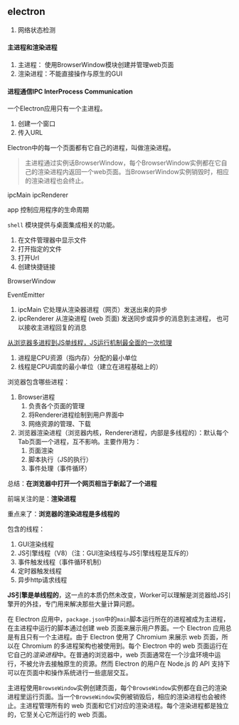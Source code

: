 ## electron

1. 网络状态检测



#### 主进程和渲染进程

1. 主进程： 使用BrowserWindow模块创建并管理web页面
2. 渲染进程：不能直接操作与原生的GUI



#### 进程通信IPC   InterProcess Communication

一个Electron应用只有一个主进程。

1. 创建一个窗口
2. 传入URL

Electron中的每一个页面都有它自己的进程，叫做渲染进程。

> 主进程通过实例话BrowserWindow，每个BrowserWindow实例都在它自己的渲染进程内返回一个web页面。当BrowserWindow实例销毁时，相应的渲染进程也会终止。

ipcMain  ipcRenderer



app 控制应用程序的生命周期

`shell` 模块提供与桌面集成相关的功能。

1. 在文件管理器中显示文件
2. 打开指定的文件
3. 打开Url
4. 创建快捷链接

BrowserWindow

EventEmitter

1. ipcMain 它处理从渲染器进程（网页）发送出来的异步
2. ipcRenderer 从渲染进程 (web 页面) 发送同步或异步的消息到主进程， 也可以接收主进程回复的消息









[从浏览器多进程到JS单线程，JS运行机制最全面的一次梳理](https://segmentfault.com/a/1190000012925872)

1. 进程是CPU资源（指内存）分配的最小单位
2. 线程是CPU调度的最小单位（建立在进程基础上的）

浏览器包含哪些进程：

1. Browser进程
   1. 负责各个页面的管理
   2. 将Renderer进程绘制到用户界面中
   3. 网络资源的管理、下载
2. 浏览器渲染进程（浏览器内核，Renderer进程，内部是多线程的）：默认每个Tab页面一个进程，互不影响。主要作用为：
   1. 页面渲染
   2. 脚本执行（JS的执行）
   3. 事件处理（事件循环）

总结：**在浏览器中打开一个网页相当于新起了一个进程**

前端关注的是：**渲染进程**

重点来了：**浏览器的渲染进程是多线程的**

包含的线程：

1. GUI渲染线程
2. JS引擎线程（V8）（注：GUI渲染线程与JS引擎线程是互斥的）
3. 事件触发线程（事件循环机制）
4. 定时器触发线程
5. 异步http请求线程

**JS引擎是单线程的**，这一点的本质仍然未改变，Worker可以理解是浏览器给JS引擎开的外挂，专门用来解决那些大量计算问题。





在 Electron 应用中，`package.json`中的`main`脚本运行所在的进程被成为主进程，在主进程中运行的脚本通过创建 web 页面来展示用户界面。一个 Electron 应用总是有且只有一个主进程。由于 Electron 使用了 Chromium 来展示 web 页面，所以在 Chromium 的多进程架构也被使用到。每个 Electron 中的 web 页面运行在它自己的*渲染进程*中。在普通的浏览器中，web 页面通常在一个沙盒环境中运行，不被允许去接触原生的资源。然而 Electron 的用户在 Node.js 的 API 支持下可以在页面中和操作系统进行一些底层交互。



主进程使用`BrowseWindow`实例创建页面，每个`BrowseWindow`实例都在自己的渲染进程里运行页面。当一个`BrowseWindow`实例被销毁后，相应的渲染进程也会被终止。主进程管理所有的 web 页面和它们对应的渲染进程。每个渲染进程都是独立的，它至关心它所运行的 web 页面。



